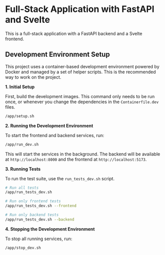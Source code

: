 # Full-Stack Application with FastAPI and Svelte

This is a full-stack application with a FastAPI backend and a Svelte frontend.

## Development Environment Setup

This project uses a container-based development environment powered by Docker and managed by a set of helper scripts. This is the recommended way to work on the project.

**1. Initial Setup**

First, build the development images. This command only needs to be run once, or whenever you change the dependencies in the `Containerfile.dev` files.

```bash
/app/setup.sh
```

**2. Running the Development Environment**

To start the frontend and backend services, run:

```bash
/app/run_dev.sh
```

This will start the services in the background. The backend will be available at `http://localhost:8000` and the frontend at `http://localhost:5173`.

**3. Running Tests**

To run the test suite, use the `run_tests_dev.sh` script.

```bash
# Run all tests
/app/run_tests_dev.sh

# Run only frontend tests
/app/run_tests_dev.sh --frontend

# Run only backend tests
/app/run_tests_dev.sh --backend
```

**4. Stopping the Development Environment**

To stop all running services, run:

```bash
/app/stop_dev.sh
```
